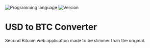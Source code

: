 ![Programming language](https://img.shields.io/badge/Language-Javascript-black.svg)
![Version](https://img.shields.io/badge/Version-1.0.0-blue.svg)


# USD to BTC Converter

Second Bitcoin web application made to be slimmer than the original.